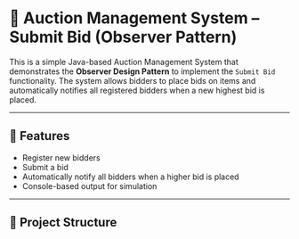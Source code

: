 # 🛒 Auction Management System – Submit Bid (Observer Pattern)

This is a simple Java-based Auction Management System that demonstrates the **Observer Design Pattern** to implement the `Submit Bid` functionality. The system allows bidders to place bids on items and automatically notifies all registered bidders when a new highest bid is placed.

---

## 📌 Features

- Register new bidders
- Submit a bid
- Automatically notify all bidders when a higher bid is placed
- Console-based output for simulation

---

## 📁 Project Structure
